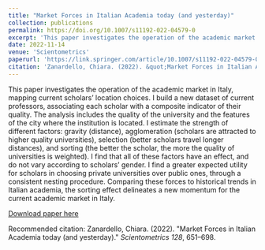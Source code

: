 ```yaml
---
title: "Market Forces in Italian Academia today (and yesterday)"
collection: publications
permalink: https://doi.org/10.1007/s11192-022-04579-0
excerpt: 'This paper investigates the operation of the academic market in Italy, mapping current scholars’ location choices. I build a new dataset of current professors, associating each scholar with a composite indicator of their quality. The analysis includes the quality of the university and the features of the city where the institution is located. I estimate the strength of different factors: gravity (distance), agglomeration (scholars are attracted to higher quality universities), selection (better scholars travel longer distances), and sorting (the better the scholar, the more the quality of universities is weighted). I find that all of these factors have an effect, and do not vary according to scholars’ gender. I find a greater expected utility for scholars in choosing private universities over public ones, through a consistent nesting procedure. Comparing these forces to historical trends in Italian academia, the sorting effect delineates a new momentum for the current academic market in Italy.'
date: 2022-11-14
venue: 'Scientometrics'
paperurl: 'https://link.springer.com/article/10.1007/s11192-022-04579-0'
citation: 'Zanardello, Chiara. (2022). &quot;Market Forces in Italian Academia today (and yesterday).&quot; <i>Scientometrics 128</i>, 651–698.'
---
```

This paper investigates the operation of the academic market in Italy, mapping current scholars’ location choices. I build a new dataset of current professors, associating each scholar with a composite indicator of their quality. The analysis includes the quality of the university and the features of the city where the institution is located. I estimate the strength of different factors: gravity (distance), agglomeration (scholars are attracted to higher quality universities), selection (better scholars travel longer distances), and sorting (the better the scholar, the more the quality of universities is weighted). I find that all of these factors have an effect, and do not vary according to scholars’ gender. I find a greater expected utility for scholars in choosing private universities over public ones, through a consistent nesting procedure. Comparing these forces to historical trends in Italian academia, the sorting effect delineates a new momentum for the current academic market in Italy.

[Download paper here](https://link.springer.com/article/10.1007/s11192-022-04579-0)

Recommended citation: Zanardello, Chiara. (2022). &quot;Market Forces in Italian Academia today (and yesterday).&quot; <i>Scientometrics 128</i>, 651–698.
